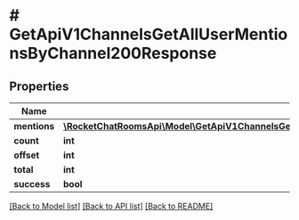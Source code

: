 # # GetApiV1ChannelsGetAllUserMentionsByChannel200Response

## Properties

Name | Type | Description | Notes
------------ | ------------- | ------------- | -------------
**mentions** | [**\RocketChatRoomsApi\Model\GetApiV1ChannelsGetAllUserMentionsByChannel200ResponseMentionsInner[]**](GetApiV1ChannelsGetAllUserMentionsByChannel200ResponseMentionsInner.md) |  | [optional]
**count** | **int** |  | [optional]
**offset** | **int** |  | [optional]
**total** | **int** |  | [optional]
**success** | **bool** |  | [optional]

[[Back to Model list]](../../README.md#models) [[Back to API list]](../../README.md#endpoints) [[Back to README]](../../README.md)
